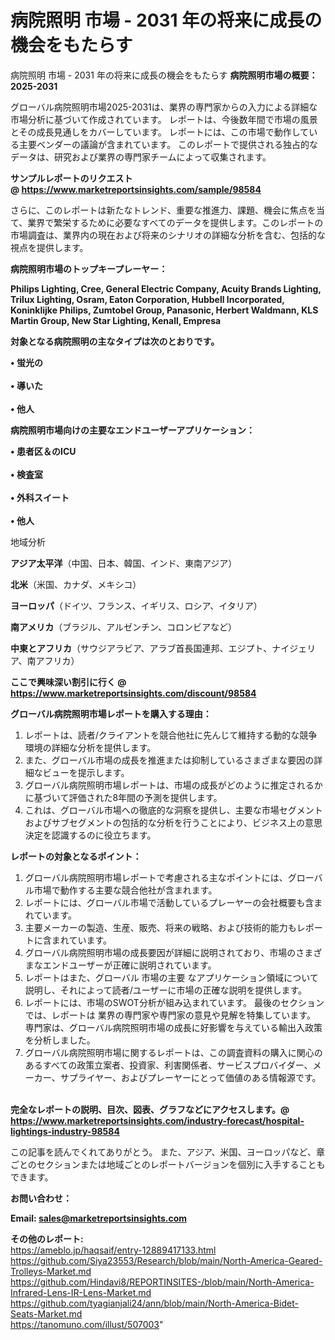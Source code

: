 # 病院照明 市場 - 2031 年の将来に成長の機会をもたらす
 病院照明 市場 - 2031 年の将来に成長の機会をもたらす
<strong><b>病院照明市場の概要：2025-2031</b></strong>

グローバル病院照明市場2025-2031は、業界の専門家からの入力による詳細な市場分析に基づいて作成されています。 レポートは、今後数年間で市場の風景とその成長見通しをカバーしています。 レポートには、この市場で動作している主要ベンダーの議論が含まれています。 このレポートで提供される独占的なデータは、研究および業界の専門家チームによって収集されます。

<strong>サンプルレポートのリクエスト @ <a href=https://www.marketreportsinsights.com/sample/98584>https://www.marketreportsinsights.com/sample/98584</a></strong>

さらに、このレポートは新たなトレンド、重要な推進力、課題、機会に焦点を当て、業界で繁栄するために必要なすべてのデータを提供します。このレポートの市場調査は、業界内の現在および将来のシナリオの詳細な分析を含む、包括的な視点を提供します。

<strong>病院照明市場のトップキープレーヤー：</strong>

<strong>Philips Lighting, Cree, General Electric Company, Acuity Brands Lighting, Trilux Lighting, Osram, Eaton Corporation, Hubbell Incorporated, Koninklijke Philips, Zumtobel Group, Panasonic, Herbert Waldmann, KLS Martin Group, New Star Lighting, Kenall, Empresa</strong>

<strong><b>対象となる病院照明の主なタイプは次のとおりです。</b></strong>

<strong>• 蛍光の<br><br>• 導いた<br><br>• 他人</strong>

<strong><b>病院照明市場向けの主要なエンドユーザーアプリケーション：</b></strong>

<strong>• 患者区＆のICU<br><br>• 検査室<br><br>• 外科スイート<br><br>• 他人</strong>

 地域分析

<strong><b>アジア太平洋</b></strong>（中国、日本、韓国、インド、東南アジア）

<strong><b>北米</b></strong>（米国、カナダ、メキシコ）

<strong><b>ヨーロッパ</b></strong>（ドイツ、フランス、イギリス、ロシア、イタリア）

<strong><b>南アメリカ</b></strong>（ブラジル、アルゼンチン、コロンビアなど）

<strong><b>中東とアフリカ</b></strong>（サウジアラビア、アラブ首長国連邦、エジプト、ナイジェリア、南アフリカ）

<strong>ここで興味深い割引に行く @ <a href=https://www.marketreportsinsights.com/discount/98584>https://www.marketreportsinsights.com/discount/98584</a></strong>

<strong><b>グローバル病院照明市場レポートを購入する理由：</b></strong>
<ol>
  <li>レポートは、読者/クライアントを競合他社に先んじて維持する動的な競争環境の詳細な分析を提供します。</li>
  <li>また、グローバル市場の成長を推進または抑制しているさまざまな要因の詳細なビューを提示します。</li>
  <li>グローバル病院照明市場レポートは、市場の成長がどのように推定されるかに基づいて評価された8年間の予測を提供します。</li>
  <li>これは、グローバル市場への徹底的な洞察を提供し、主要な市場セグメントおよびサブセグメントの包括的な分析を行うことにより、ビジネス上の意思決定を認識するのに役立ちます。</li>
</ol>
<strong><b>レポートの対象となるポイント：</b></strong>
<ol>
  <li>グローバル病院照明市場レポートで考慮される主なポイントには、グローバル市場で動作する主要な競合他社が含まれます。</li>
  <li>レポートには、グローバル市場で活動しているプレーヤーの会社概要も含まれています。</li>
  <li>主要メーカーの製造、生産、販売、将来の戦略、および技術的能力もレポートに含まれています。</li>
  <li>グローバル病院照明市場の成長要因が詳細に説明されており、市場のさまざまなエンドユーザーが正確に説明されています。</li>
  <li>レポートはまた、グローバル 市場の主要 なアプリケーション領域について説明し、それによって読者/ユーザーに市場の正確な説明を提供します。</li>
  <li>レポートには、市場のSWOT分析が組み込まれています。 最後のセクションでは、レポートは 業界の専門家や専門家の意見や見解を特集しています。 専門家は、グローバル病院照明市場の成長に好影響を与えている輸出入政策を分析しました。</li>
  <li>グローバル病院照明市場に関するレポートは、この調査資料の購入に関心のあるすべての政策立案者、投資家、利害関係者、サービスプロバイダー、メーカー、サプライヤー、およびプレーヤーにとって価値のある情報源です。</li>
</ol><br>
<strong>完全なレポートの説明、目次、図表、グラフなどにアクセスします。@ <a href=https://www.marketreportsinsights.com/industry-forecast/hospital-lightings-industry-98584>https://www.marketreportsinsights.com/industry-forecast/hospital-lightings-industry-98584</a></strong>

この記事を読んでくれてありがとう。 また、アジア、米国、ヨーロッパなど、章ごとのセクションまたは地域ごとのレポートバージョンを個別に入手することもできます。

<strong><b>お問い合わせ：</b></strong>

<strong>Email: </strong><a href=mailto:sales@marketreportsinsights.com><strong>sales@marketreportsinsights.com</strong></a>

<strong>その他のレポート:</strong>
<br>
<a href=https://ameblo.jp/haqsaif/entry-12889417133.html>https://ameblo.jp/haqsaif/entry-12889417133.html</a>
<br>
<a href=https://github.com/Siya23553/Research/blob/main/North-America-Geared-Trolleys-Market.md>https://github.com/Siya23553/Research/blob/main/North-America-Geared-Trolleys-Market.md</a>
<br>
<a href=https://github.com/Hindavi8/REPORTINSITES-/blob/main/North-America-Infrared-Lens-IR-Lens-Market.md>https://github.com/Hindavi8/REPORTINSITES-/blob/main/North-America-Infrared-Lens-IR-Lens-Market.md</a>
<br>
<a href=https://github.com/tyagianjali24/ann/blob/main/North-America-Bidet-Seats-Market.md>https://github.com/tyagianjali24/ann/blob/main/North-America-Bidet-Seats-Market.md</a>
<br>
<a href=https://tanomuno.com/illust/507003>https://tanomuno.com/illust/507003</a>"
